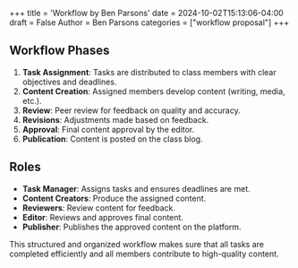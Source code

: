+++
title = 'Workflow by Ben Parsons'
date = 2024-10-02T15:13:06-04:00
draft = False 
Author = Ben Parsons
categories = ["workflow proposal"]
+++

## Workflow Phases
1. **Task Assignment**: Tasks are distributed to class members with clear objectives and deadlines.
2. **Content Creation**: Assigned members develop content (writing, media, etc.).
3. **Review**: Peer review for feedback on quality and accuracy.
4. **Revisions**: Adjustments made based on feedback.
5. **Approval**: Final content approval by the editor.
6. **Publication**: Content is posted on the class blog.

## Roles
- **Task Manager**: Assigns tasks and ensures deadlines are met.
- **Content Creators**: Produce the assigned content.
- **Reviewers**: Review content for feedback.
- **Editor**: Reviews and approves final content.
- **Publisher**: Publishes the approved content on the platform.

This structured and organized workflow makes sure that all tasks are completed efficiently and all members contribute to high-quality content.
